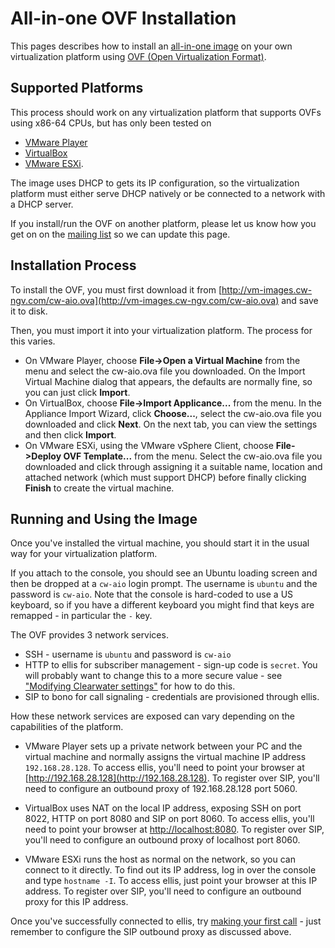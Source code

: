 # All-in-one OVF Installation

This pages describes how to install an [all-in-one image](All_in_one_Images) on your own virtualization platform using [OVF (Open Virtualization Format)](http://dmtf.org/standards/ovf).

## Supported Platforms

This process should work on any virtualization platform that supports OVFs using x86-64 CPUs, but has only been tested on
*   [VMware Player](http://www.vmware.com/products/player/)
*   [VirtualBox](https://www.virtualbox.org/)
*   [VMware ESXi](http://www.vmware.com/products/vsphere-hypervisor/overview.html).

The image uses DHCP to gets its IP configuration, so the virtualization platform must either serve DHCP natively or be connected to a network with a DHCP server.

If you install/run the OVF on another platform, please let us know how you get on on the [mailing list](http://lists.projectclearwater.org/listinfo/clearwater) so we can update this page.

## Installation Process

To install the OVF, you must first download it from [http://vm-images.cw-ngv.com/cw-aio.ova](http://vm-images.cw-ngv.com/cw-aio.ova) and save it to disk.

Then, you must import it into your virtualization platform.  The process for this varies.

*   On VMware Player, choose **File->Open a Virtual Machine** from the menu and select the cw-aio.ova file you downloaded.  On the Import Virtual Machine dialog that appears, the defaults are normally fine, so you can just click **Import**.
*   On VirtualBox, choose **File->Import Applicance...** from the menu.  In the Appliance Import Wizard, click **Choose...**, select the cw-aio.ova file you downloaded and click **Next**.  On the next tab, you can view the settings and then click **Import**.
*   On VMware ESXi, using the VMware vSphere Client, choose **File->Deploy OVF Template...** from the menu.  Select the cw-aio.ova file you downloaded and click through assigning it a suitable name, location and attached network (which must support DHCP) before finally clicking **Finish** to create the virtual machine.

## Running and Using the Image

Once you've installed the virtual machine, you should start it in the usual way for your virtualization platform.

If you attach to the console, you should see an Ubuntu loading screen and then be dropped at a `cw-aio` login prompt.  The username is `ubuntu` and the password is `cw-aio`.  Note that the console is hard-coded to use a US keyboard, so if you have a different keyboard you might find that keys are remapped - in particular the `-` key.

The OVF provides 3 network services.
*   SSH - username is `ubuntu` and password is `cw-aio`
*   HTTP to ellis for subscriber management - sign-up code is `secret`. You will probably want to change this to a more secure value - see ["Modifying Clearwater settings"](Modifying_Clearwater_settings) for how to do this.
*   SIP to bono for call signaling - credentials are provisioned through ellis.

How these network services are exposed can vary depending on the capabilities of the platform.

*   VMware Player sets up a private network between your PC and the virtual machine and normally assigns the virtual machine IP address `192.168.28.128`.  To access ellis, you'll need to point your browser at [http://192.168.28.128](http://192.168.28.128).  To register over SIP, you'll need to configure an outbound proxy of 192.168.28.128 port 5060.

*   VirtualBox uses NAT on the local IP address, exposing SSH on port 8022, HTTP on port 8080 and SIP on port 8060.  To access ellis, you'll need to point your browser at [http://localhost:8080](http://localhost:8080).  To register over SIP, you'll need to configure an outbound proxy of localhost port 8060.

*   VMware ESXi runs the host as normal on the network, so you can connect to it directly.  To find out its IP address, log in over the console and type `hostname -I`.  To access ellis, just point your browser at this IP address.  To register over SIP, you'll need to configure an outbound proxy for this IP address.

Once you've successfully connected to ellis, try [making your first call](Making_your_first_call) - just remember to configure the SIP outbound proxy as discussed above.
